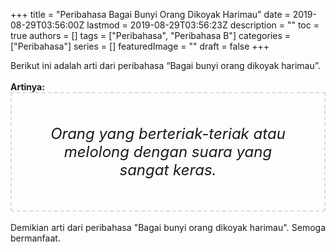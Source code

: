 +++
title = "Peribahasa Bagai Bunyi Orang Dikoyak Harimau"
date = 2019-08-29T03:56:00Z
lastmod = 2019-08-29T03:56:23Z
description = ""
toc = true
authors = []
tags = ["Peribahasa", "Peribahasa B"]
categories = ["Peribahasa"]
series = []
featuredImage = ""
draft = false
+++
<div dir="ltr" style="text-align: left;" trbidi="on"><div style="text-align: justify;">Berikut ini adalah arti dari peribahasa “Bagai bunyi orang dikoyak harimau”.</div><br /><div style="text-align: justify;"><b>Artinya:</b></div><div style="border: 2px dashed #ddd; font-size: 24px; height: auto; margin: 0 auto; padding: 50px; text-align: center; width: auto;"><i>Orang yang berteriak-teriak atau melolong dengan suara yang sangat keras.</i></div><div style="text-align: justify;"><br /></div><div style="text-align: justify;">Demikian arti dari peribahasa "Bagai bunyi orang dikoyak harimau". Semoga bermanfaat.</div></div>
